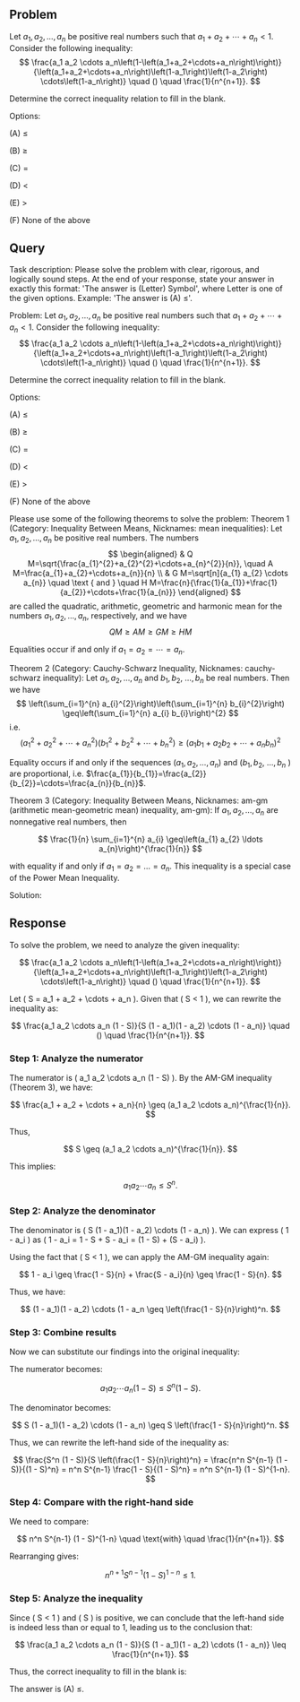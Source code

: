 ## Problem

Let $a_1, a_2, \ldots, a_n$ be positive real numbers such that $a_1 + a_2 + \cdots + a_n < 1$. Consider the following inequality:
$$
\frac{a_1 a_2 \cdots a_n\left(1-\left(a_1+a_2+\cdots+a_n\right)\right)}{\left(a_1+a_2+\cdots+a_n\right)\left(1-a_1\right)\left(1-a_2\right) \cdots\left(1-a_n\right)} \quad () \quad \frac{1}{n^{n+1}}.
$$

Determine the correct inequality relation to fill in the blank.

Options:

(A) $\leq$ 

(B) $\geq$

(C) $=$ 

(D) $<$

(E) $>$

(F) None of the above

## Query

Task description: Please solve the problem with clear, rigorous, and logically sound steps. At the end of your response, state your answer in exactly this format: 'The answer is (Letter) Symbol', where Letter is one of the given options. Example: 'The answer is (A) $\leq$'.

Problem: Let $a_1, a_2, \ldots, a_n$ be positive real numbers such that $a_1 + a_2 + \cdots + a_n < 1$. Consider the following inequality:
$$
\frac{a_1 a_2 \cdots a_n\left(1-\left(a_1+a_2+\cdots+a_n\right)\right)}{\left(a_1+a_2+\cdots+a_n\right)\left(1-a_1\right)\left(1-a_2\right) \cdots\left(1-a_n\right)} \quad () \quad \frac{1}{n^{n+1}}.
$$

Determine the correct inequality relation to fill in the blank.

Options:

(A) $\leq$ 

(B) $\geq$

(C) $=$ 

(D) $<$

(E) $>$

(F) None of the above

Please use some of the following theorems to solve the problem:
Theorem 1 (Category: Inequality Between Means, Nicknames: mean inequalities): Let $a_{1}, a_{2}, \ldots, a_{n}$ be positive real numbers. The numbers
$$
\begin{aligned}
& Q M=\sqrt{\frac{a_{1}^{2}+a_{2}^{2}+\cdots+a_{n}^{2}}{n}}, \quad A M=\frac{a_{1}+a_{2}+\cdots+a_{n}}{n} \\
& G M=\sqrt[n]{a_{1} a_{2} \cdots a_{n}} \quad \text { and } \quad H M=\frac{n}{\frac{1}{a_{1}}+\frac{1}{a_{2}}+\cdots+\frac{1}{a_{n}}}
\end{aligned}
$$
are called the quadratic, arithmetic, geometric and harmonic mean for the numbers $a_{1}, a_{2}, \ldots, a_{n}$, respectively, and we have
$$
Q M \geq A M \geq G M \geq H M
$$

Equalities occur if and only if $a_{1}=a_{2}=\cdots=a_{n}$.

Theorem 2 (Category: Cauchy-Schwarz Inequality, Nicknames: cauchy-schwarz inequality): Let $a_{1}, a_{2}, \ldots, a_{n}$ and $b_{1}, b_{2}$, $\ldots, b_{n}$ be real numbers. Then we have
$$
\left(\sum_{i=1}^{n} a_{i}^{2}\right)\left(\sum_{i=1}^{n} b_{i}^{2}\right) \geq\left(\sum_{i=1}^{n} a_{i} b_{i}\right)^{2}
$$
i.e.
$$
\left(a_{1}^{2}+a_{2}^{2}+\cdots+a_{n}^{2}\right)\left(b_{1}^{2}+b_{2}^{2}+\cdots+b_{n}^{2}\right) \geq\left(a_{1} b_{1}+a_{2} b_{2}+\cdots+a_{n} b_{n}\right)^{2}
$$

Equality occurs if and only if the sequences $\left(a_{1}, a_{2}, \ldots, a_{n}\right)$ and $\left(b_{1}, b_{2}\right.$, $\ldots, b_{n}$ ) are proportional, i.e. $\frac{a_{1}}{b_{1}}=\frac{a_{2}}{b_{2}}=\cdots=\frac{a_{n}}{b_{n}}$.

Theorem 3 (Category: Inequality Between Means, Nicknames: am-gm (arithmetic mean-geometric mean) inequality, am-gm): If $a_{1}, a_{2}, \ldots, a_{n}$ are nonnegative real numbers, then

$$
\frac{1}{n} \sum_{i=1}^{n} a_{i} \geq\left(a_{1} a_{2} \ldots a_{n}\right)^{\frac{1}{n}}
$$

with equality if and only if $a_{1}=a_{2}=\ldots=a_{n}$. This inequality is a special case of the Power Mean Inequality.

Solution:

## Response

To solve the problem, we need to analyze the given inequality:

$$
\frac{a_1 a_2 \cdots a_n\left(1-\left(a_1+a_2+\cdots+a_n\right)\right)}{\left(a_1+a_2+\cdots+a_n\right)\left(1-a_1\right)\left(1-a_2\right) \cdots\left(1-a_n\right)} \quad () \quad \frac{1}{n^{n+1}}.
$$

Let \( S = a_1 + a_2 + \cdots + a_n \). Given that \( S < 1 \), we can rewrite the inequality as:

$$
\frac{a_1 a_2 \cdots a_n (1 - S)}{S (1 - a_1)(1 - a_2) \cdots (1 - a_n)} \quad () \quad \frac{1}{n^{n+1}}.
$$

### Step 1: Analyze the numerator

The numerator is \( a_1 a_2 \cdots a_n (1 - S) \). By the AM-GM inequality (Theorem 3), we have:

$$
\frac{a_1 + a_2 + \cdots + a_n}{n} \geq (a_1 a_2 \cdots a_n)^{\frac{1}{n}}.
$$

Thus,

$$
S \geq (a_1 a_2 \cdots a_n)^{\frac{1}{n}}.
$$

This implies:

$$
a_1 a_2 \cdots a_n \leq S^n.
$$

### Step 2: Analyze the denominator

The denominator is \( S (1 - a_1)(1 - a_2) \cdots (1 - a_n) \). We can express \( 1 - a_i \) as \( 1 - a_i = 1 - S + S - a_i = (1 - S) + (S - a_i) \). 

Using the fact that \( S < 1 \), we can apply the AM-GM inequality again:

$$
1 - a_i \geq \frac{1 - S}{n} + \frac{S - a_i}{n} \geq \frac{1 - S}{n}.
$$

Thus, we have:

$$
(1 - a_1)(1 - a_2) \cdots (1 - a_n \geq \left(\frac{1 - S}{n}\right)^n.
$$

### Step 3: Combine results

Now we can substitute our findings into the original inequality:

The numerator becomes:

$$
a_1 a_2 \cdots a_n (1 - S) \leq S^n (1 - S).
$$

The denominator becomes:

$$
S (1 - a_1)(1 - a_2) \cdots (1 - a_n) \geq S \left(\frac{1 - S}{n}\right)^n.
$$

Thus, we can rewrite the left-hand side of the inequality as:

$$
\frac{S^n (1 - S)}{S \left(\frac{1 - S}{n}\right)^n} = \frac{n^n S^{n-1} (1 - S)}{(1 - S)^n} = n^n S^{n-1} \frac{1 - S}{(1 - S)^n} = n^n S^{n-1} (1 - S)^{1-n}.
$$

### Step 4: Compare with the right-hand side

We need to compare:

$$
n^n S^{n-1} (1 - S)^{1-n} \quad \text{with} \quad \frac{1}{n^{n+1}}.
$$

Rearranging gives:

$$
n^{n+1} S^{n-1} (1 - S)^{1-n} \leq 1.
$$

### Step 5: Analyze the inequality

Since \( S < 1 \) and \( S \) is positive, we can conclude that the left-hand side is indeed less than or equal to 1, leading us to the conclusion that:

$$
\frac{a_1 a_2 \cdots a_n (1 - S)}{S (1 - a_1)(1 - a_2) \cdots (1 - a_n)} \leq \frac{1}{n^{n+1}}.
$$

Thus, the correct inequality to fill in the blank is:

The answer is (A) $\leq$.